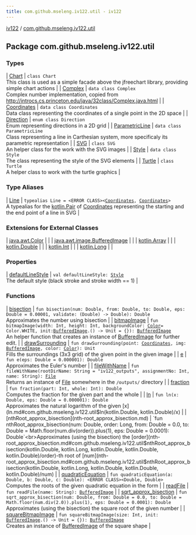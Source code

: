 ```yaml
---
title: com.github.mseleng.iv122.util - iv122
---
```


[iv122](../index.md) / [com.github.mseleng.iv122.util](.)

## Package com.github.mseleng.iv122.util

### Types

| [Chart](-chart/index.md) | `class Chart`<br>This class is used as a simple facade above the jfreechart library, providing simple chart actions |
| [Complex](-complex/index.md) | `data class Complex`<br>Complex number implementation, copied from
http://introcs.cs.princeton.edu/java/32class/Complex.java.html |
| [Coordinates](-coordinates/index.md) | `data class Coordinates`<br>Data class representing the coordinates of a single point in the 2D space |
| [Direction](-direction/index.md) | `enum class Direction`<br>Enum representing directions in a 2D grid |
| [ParametricLine](-parametric-line/index.md) | `data class ParametricLine`<br>Class representing a line in Carthesian system, more specificaly its parametric representation |
| [SVG](-s-v-g/index.md) | `class SVG`<br>An helper class for the work with the SVG images |
| [Style](-style/index.md) | `data class Style`<br>The class representing the style of the SVG elements |
| [Turtle](-turtle/index.md) | `class Turtle`<br>A helper class to work with the turtle graphics |

### Type Aliases

| [Line](-line.md) | `typealias Line = <ERROR CLASS><`[`Coordinates`](-coordinates/index.md)`, `[`Coordinates`](-coordinates/index.md)`>`<br>A typealias for the [kotlin.Pair](#) of [Coordinates](-coordinates/index.md) representing the starting and the end point of a line in SVG |

### Extensions for External Classes

| [java.awt.Color](java.awt.-color/index.md) |  |
| [java.awt.image.BufferedImage](java.awt.image.-buffered-image/index.md) |  |
| [kotlin.Array](kotlin.-array/index.md) |  |
| [kotlin.Double](kotlin.-double/index.md) |  |
| [kotlin.Int](kotlin.-int/index.md) |  |
| [kotlin.Long](kotlin.-long/index.md) |  |

### Properties

| [defaultLineStyle](default-line-style.md) | `val defaultLineStyle: `[`Style`](-style/index.md)<br>The default style (black stroke and stroke width == 1) |

### Functions

| [bisection](bisection.md) | `fun bisection(num: Double, from: Double, to: Double, eps: Double = 0.00001, validate: (Double) -> Double): Double`<br>Approximates the number using bisection |
| [bitmapImage](bitmap-image.md) | `fun bitmapImage(width: Int, height: Int, backgroundColor: `[`Color`](http://docs.oracle.com/javase/6/docs/api/java/awt/Color.html)` = Color.WHITE, init: `[`BufferedImage`](http://docs.oracle.com/javase/6/docs/api/java/awt/image/BufferedImage.html)`.() -> Unit = {}): `[`BufferedImage`](http://docs.oracle.com/javase/6/docs/api/java/awt/image/BufferedImage.html)<br>An helper function that creates an instance of [BufferedImage](http://docs.oracle.com/javase/6/docs/api/java/awt/image/BufferedImage.html) for further edit. |
| [drawSurrounding](draw-surrounding.md) | `fun drawSurrounding(point: `[`Coordinates`](-coordinates/index.md)`, img: `[`BufferedImage`](http://docs.oracle.com/javase/6/docs/api/java/awt/image/BufferedImage.html)`, color: `[`Color`](http://docs.oracle.com/javase/6/docs/api/java/awt/Color.html)`): Unit`<br>Fills the surroundings (3x3 grid) of the given point in the given image |
| [e](e.md) | `fun e(eps: Double = 0.000001): Double`<br>Approximates the Euler's number |
| [fileWithName](file-with-name.md) | `fun fileWithName(rootDirName: String = "iv122_outputs", assignmentNo: Int, name: String): `[`File`](http://docs.oracle.com/javase/6/docs/api/java/io/File.html)<br>Returns an instance of [File](http://docs.oracle.com/javase/6/docs/api/java/io/File.html) somewhere in the `/outputs/` directory |
| [fraction](fraction.md) | `fun fraction(part: Int, whole: Int): Double`<br>Computes the fraction for the given part and the whole |
| [ln](ln.md) | `fun ln(x: Double, eps: Double = 0.000001): Double`<br>Approximates the natural logarithm of the given [x](ln.md#com.github.mseleng.iv122.util$ln(kotlin.Double, kotlin.Double)/x) |
| [nthRoot_approx_bisection](nth-root_approx_bisection.md) | `fun nthRoot_approx_bisection(num: Double, order: Long, from: Double = 0.0, to: Double = Math.floor(num.div(order)).plus(1), eps: Double = 0.0001): Double`<br>Approximates (using the bisection) the [order](nth-root_approx_bisection.md#com.github.mseleng.iv122.util$nthRoot_approx_bisection(kotlin.Double, kotlin.Long, kotlin.Double, kotlin.Double, kotlin.Double)/order)-th root of [num](nth-root_approx_bisection.md#com.github.mseleng.iv122.util$nthRoot_approx_bisection(kotlin.Double, kotlin.Long, kotlin.Double, kotlin.Double, kotlin.Double)/num) |
| [quadraticEquation](quadratic-equation.md) | `fun quadraticEquation(a: Double, b: Double, c: Double): <ERROR CLASS><Double, Double>`<br>Computes the roots of the given quadratic equation in the form |
| [readFile](read-file.md) | `fun readFile(name: String): `[`BufferedImage`](http://docs.oracle.com/javase/6/docs/api/java/awt/image/BufferedImage.html) |
| [sqrt_approx_bisection](sqrt_approx_bisection.md) | `fun sqrt_approx_bisection(num: Double, from: Double = 0.0, to: Double = Math.floor(num.div(2.0)).plus(1), eps: Double = 0.0001): Double`<br>Approximates (using the bisection) the square root of the given number |
| [squareBitmapImage](square-bitmap-image.md) | `fun squareBitmapImage(size: Int, init: `[`BufferedImage`](http://docs.oracle.com/javase/6/docs/api/java/awt/image/BufferedImage.html)`.() -> Unit = {}): `[`BufferedImage`](http://docs.oracle.com/javase/6/docs/api/java/awt/image/BufferedImage.html)<br>Creates an instance of [BufferedImage](http://docs.oracle.com/javase/6/docs/api/java/awt/image/BufferedImage.html) of the square shape |

